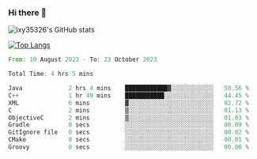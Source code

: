 ### Hi there 👋

<!--
**lxy35326/lxy35326** is a ✨ _special_ ✨ repository because its `README.md` (this file) appears on your GitHub profile.

Here are some ideas to get you started:

- 🔭 I’m currently working on ...
- 🌱 I’m currently learning ...
- 👯 I’m looking to collaborate on ...
- 🤔 I’m looking for help with ...
- 💬 Ask me about ...
- 📫 How to reach me: ...
- 😄 Pronouns: ...
- ⚡ Fun fact: ...
-->

![lxy35326's GitHub stats](https://github-readme-stats.vercel.app/api?username=lxy35326&show_icons=true)

[![Top Langs](https://github-readme-stats.vercel.app/api/top-langs/?username=anuraghazra&layout=compact)](https://github.com/anuraghazra/github-readme-stats)

<!--START_SECTION:waka-->

```rust
From: 10 August 2023 - To: 23 October 2023

Total Time: 4 hrs 5 mins

Java             2 hrs 4 mins    ████████████▓░░░░░░░░░░░░   50.56 %
C++              1 hr 49 mins    ███████████░░░░░░░░░░░░░░   44.45 %
XML              6 mins          ▓░░░░░░░░░░░░░░░░░░░░░░░░   02.72 %
C                2 mins          ▒░░░░░░░░░░░░░░░░░░░░░░░░   01.13 %
ObjectiveC       2 mins          ▒░░░░░░░░░░░░░░░░░░░░░░░░   01.03 %
Gradle           0 secs          ░░░░░░░░░░░░░░░░░░░░░░░░░   00.09 %
GitIgnore file   0 secs          ░░░░░░░░░░░░░░░░░░░░░░░░░   00.02 %
CMake            0 secs          ░░░░░░░░░░░░░░░░░░░░░░░░░   00.01 %
Groovy           0 secs          ░░░░░░░░░░░░░░░░░░░░░░░░░   00.00 %
```

<!--END_SECTION:waka-->
